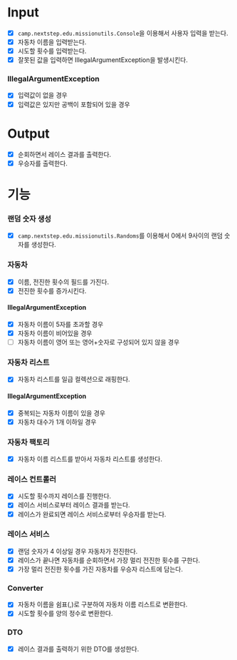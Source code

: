 # Input
- [x] `camp.nextstep.edu.missionutils.Console`을 이용해서 사용자 입력을 받는다.
- [x] 자동차 이름을 입력받는다.
- [x] 시도할 횟수를 입력받는다.
- [x] 잘못된 값을 입력하면 IllegalArgumentException을 발생시킨다.

### IllegalArgumentException
- [x] 입력값이 없을 경우
- [x] 입력값은 있지만 공백이 포함되어 있을 경우

# Output
- [x] 순회하면서 레이스 결과를 출력한다.
- [x] 우승자를 출력한다.

# 기능
### 랜덤 숫자 생성
- [x] `camp.nextstep.edu.missionutils.Randoms`를 이용해서 0에서 9사이의 랜덤 숫자를 생성한다.

### 자동차
- [x] 이름, 전진한 횟수의 필드를 가진다.
- [x] 전진한 횟수를 증가시킨다.

#### IllegalArgumentException
- [x] 자동차 이름이 5자를 초과할 경우
- [x] 자동차 이름이 비어있을 경우
- [ ] 자동차 이름이 영어 또는 영어+숫자로 구성되어 있지 않을 경우

### 자동차 리스트
- [x] 자동차 리스트를 일급 컬렉션으로 래핑한다.

#### IllegalArgumentException
- [x] 중복되는 자동차 이름이 있을 경우
- [x] 자동차 대수가 1개 이하일 경우

### 자동차 팩토리
- [x] 자동차 이름 리스트를 받아서 자동차 리스트를 생성한다.

### 레이스 컨트롤러
- [x] 시도할 횟수까지 레이스를 진행한다.
- [x] 레이스 서비스로부터 레이스 결과를 받는다.
- [x] 레이스가 완료되면 레이스 서비스로부터 우승자를 받는다.

### 레이스 서비스
- [x] 랜덤 숫자가 4 이상일 경우 자동차가 전진한다.
- [x] 레이스가 끝나면 자동차를 순회하면서 가장 멀리 전진한 횟수를 구한다.
- [x] 가장 멀리 전진한 횟수를 가진 자동차를 우승자 리스트에 담는다.

### Converter
- [x] 자동차 이름을 쉼표(,)로 구분하여 자동차 이름 리스트로 변환한다.
- [x] 시도할 횟수를 양의 정수로 변환한다.

### DTO
- [x] 레이스 결과를 출력하기 위한 DTO를 생성한다.

